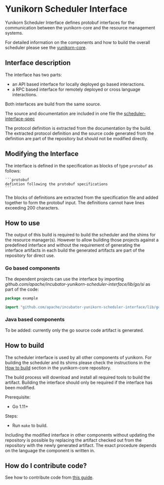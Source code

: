 # Yunikorn Scheduler Interface
Yunikorn Scheduler Interface defines protobuf interfaces for the communication between the yunikorn-core and the resource management systems.

For detailed information on the components and how to build the overall scheduler please see the [yunikorn-core](https://github.com/apache/incubator-yunikorn-core).

## Interface description
The interface has two parts:
* an API based interface for locally deployed go based interactions.
* a RPC based interface for remotely deployed or cross language interactions.

Both interfaces are build from the same source.

The source and documentation are included in one file the [scheduler-interface-spec](./scheduler-interface-spec.md)

The protocol definition is extracted from the documentation by the build. The extracted protocol definition and the source code generated from the definition are part of the repository but should not be modified directly. 

## Modifying the Interface
The interface is defined in the specification as blocks of type `protobuf` as follows:
````
```protobuf
defintion following the protobuf specifications
```
````
The blocks of definitions are extracted from the specification file and added together to form the protobuf input. The definitions cannot have lines exceeding 200 characters.

## How to use 
The output of this build is required to build the scheduler and the shims for the resource manager(s).
However to allow building those projects against a predefined interface and without the requirement of generating the interface artifacts in each build the generated artifacts are part of the repository for direct use.

### Go based components
The dependent projects can use the interface by importing _github.com/apache/incubator-yunikorn-scheduler-interface/lib/go/si_ as part of the code:
```go
package example

import "github.com/apache/incubator-yunikorn-scheduler-interface/lib/go/si"
```

### Java based components
To be added: currently only the go source code artifact is generated.

## How to build
The scheduler interface is used by all other components of yunikorn. For building the scheduler and its shims please check the instructions in the [How to build](https://github.com/apache/incubator-yunikorn-core#Building-and-using-Yunikorn) section in the yunikorn-core repository.

The build process will download and install all required tools to build the artifact. Building the interface should only be required if the interface has been modified.

Prerequisite: 
- Go 1.11+

Steps: 
- Run `make` to build.

Including the modified interface in other components without updating the repository is possible by replacing the artifact checked out from the repository with the newly generated artifact.
The exact procedure depends on the language the component is written in.

## How do I contribute code?

See how to contribute code from [this guide](docs/how-to-contribute.md).
